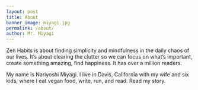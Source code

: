 ```yaml
---
layout: post
title: About
banner_image: miyagi.jpg
permalink: /about/
author: Mr. Miyagi
---
```


Zen Habits is about finding simplicity and mindfulness in the daily chaos of our lives. It’s about clearing the clutter so we can focus on what’s important, create something amazing, find happiness. It has over a million readers.

My name is Nariyoshi Miyagi. I live in Davis, California with my wife and six kids, where I eat vegan food, write, run, and read. Read my story.